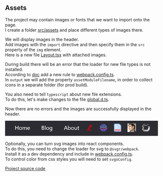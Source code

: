 ## Assets

The project may contain images or fonts that we want to import onto the page.  
I create a folder [src/assets](src/assets) and place different types of images there.

We will display images in the header.  
Add images with the `import` directive and then specify them in the `src` property of the `img` element.  
Here is a new file [Layout.tsx](src/components/Layout.tsx) with attached images.

During build there will be an error that the loader for new file types is not installed.  
According to [doc](https://webpack.js.org/guides/asset-modules/)
add a new rule to [webpack.config.ts](webpack.config.ts).  
In `output` we will add the property `assetModuleFilename`,
in order to collect icons in a separate folder (for prod build).

You also need to tell `typescript` about new file extensions.  
To do this, let's make changes to the file [global.d.ts](src/global.d.ts).

Now there are no errors and the images are successfully displayed in the header.

![app.png](app.png)

Optionally, you can turn svg images into react components.  
To do this, you need to change the loader for svg to `@svgr/webpack`.  
Install it as a dev dependency and include in [webpack.config.ts](webpack.config.ts).  
To control color from css styles you will need to set `svgoConfig`.

[Project source code](./)
